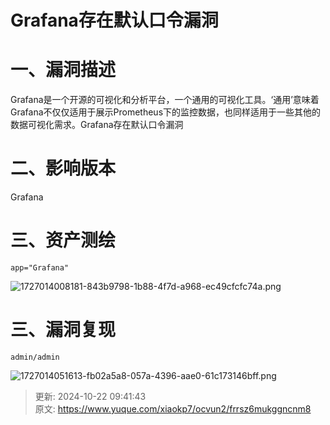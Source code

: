 # Grafana存在默认口令漏洞

# 一、漏洞描述
Grafana是一个开源的可视化和分析平台，一个通用的可视化工具。‘通用’意味着Grafana不仅仅适用于展示Prometheus下的监控数据，也同样适用于一些其他的数据可视化需求。Grafana存在默认口令漏洞

# 二、影响版本
Grafana

# 三、资产测绘
```plain
app="Grafana"
```

![1727014008181-843b9798-1b88-4f7d-a968-ec49cfcfc74a.png](./img/ZUN4kTuU7qSHRsVR/1727014008181-843b9798-1b88-4f7d-a968-ec49cfcfc74a-807739.png)

# 三、漏洞复现
```plain
admin/admin
```

![1727014051613-fb02a5a8-057a-4396-aae0-61c173146bff.png](./img/ZUN4kTuU7qSHRsVR/1727014051613-fb02a5a8-057a-4396-aae0-61c173146bff-333768.png)



> 更新: 2024-10-22 09:41:43  
> 原文: <https://www.yuque.com/xiaokp7/ocvun2/frrsz6mukggncnm8>
